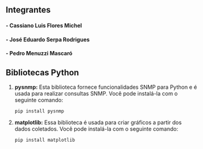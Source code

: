 ## Integrantes

#### - Cassiano Luis Flores Michel
#### - José Eduardo Serpa Rodrigues
#### - Pedro Menuzzi Mascaró

## Bibliotecas Python

1. **pysnmp:** Esta biblioteca fornece funcionalidades SNMP para Python e é usada para realizar consultas SNMP. Você pode instalá-la com o seguinte comando:

    ```
    pip install pysnmp
    ```

2. **matplotlib:** Essa biblioteca é usada para criar gráficos a partir dos dados coletados. Você pode instalá-la com o seguinte comando:
    ```
    pip install matplotlib
    ```
